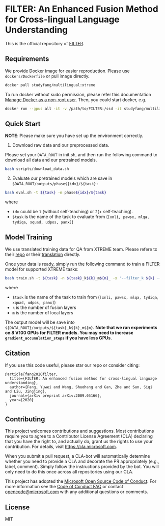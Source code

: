 # FILTER: An Enhanced Fusion Method for Cross-lingual Language Understanding

This is the official repository of [FILTER](https://arxiv.org/abs/2009.05166).

## Requirements
We provide Docker image for easier reproduction. Please use `dockers/Dockerfile` or pull image directly.
```bash
docker pull studyfang/multilingual:xtreme
```

To run docker without sudo permission, please refer this documentation [Manage Docker as a non-root user](https://docs.docker.com/install/linux/linux-postinstall/).
Then, you could start docker, e.g.
```bash
docker run --gpus all -it -v /path/to/FILTER:/ssd -it studyfang/multilingual:xtreme bash
```

## Quick Start

**NOTE**: Please make sure you have set up the environment correctly. 

1. Download raw data and our preprocessed data. 

Please set your `DATA_ROOT` in init.sh, and then run the following command to download all data and our pretrained models.
```bash
bash scripts/download_data.sh
```

2. Evaluate our pretrained models which are save in `$DATA_ROOT/outputs/phase${idx}/${task}` :
```bash
bash eval.sh -t ${task} -n phase${idx}/${task}
```

where 
- `idx` could be `1` (without self-teaching) or `2`(+ self-teaching).
- `$task` is the name of the task to evaluate from (`[xnli, pawsx, mlqa, tydiqa, xquad, udpos, panx]`)

## Model Training
We use translated training data for QA from XTREME team. Please refere to their [repo](https://github.com/google-research/xtreme) or their [translation](https://console.cloud.google.com/storage/browser/xtreme_translations) directly.

Once your data is ready, simply run the following command to train a FILTER model for supported XTREME tasks:
```bash
bash train.sh -t ${task} -n ${task}_k${k}_m${m}_ -x "--filter_k ${k} --filter_m ${m}"
```

where 
- `$task` is the name of the task to train from (`[xnli, pawsx, mlqa, tydiqa, xquad, udpos, panx]`)
- `k` is the number of fusion layers
- `m` is the number of local layers

The output model will be save into `${DATA_ROOT}/outputs/${task}_k${k}_m${m}`.
**Note that we ran experiments on 8 V100 GPUs for FILTER models. You may need to increase `gradient_accumulation_steps` if you have less GPUs.**


## Citation
If you use this code useful, please star our repo or consider citing:
```
@article{fang2020filter,
  title={FILTER: An enhanced fusion method for cross-lingual language understanding},
  author={Fang, Yuwei and Wang, Shuohang and Gan, Zhe and Sun, Siqi and Liu, Jingjing},
  journal={arXiv preprint arXiv:2009.05166},
  year={2020}
}
```

## Contributing

This project welcomes contributions and suggestions. Most contributions require you to
agree to a Contributor License Agreement (CLA) declaring that you have the right to,
and actually do, grant us the rights to use your contribution. For details, visit
https://cla.microsoft.com.

When you submit a pull request, a CLA-bot will automatically determine whether you need
to provide a CLA and decorate the PR appropriately (e.g., label, comment). Simply follow the
instructions provided by the bot. You will only need to do this once across all repositories using our CLA.

This project has adopted the [Microsoft Open Source Code of Conduct](https://opensource.microsoft.com/codeofconduct/).
For more information see the [Code of Conduct FAQ](https://opensource.microsoft.com/codeofconduct/faq/)
or contact [opencode@microsoft.com](mailto:opencode@microsoft.com) with any additional questions or comments.

## License

MIT
